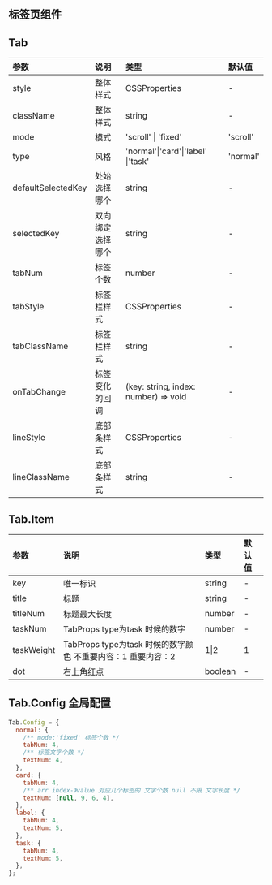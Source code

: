 ## 标签页组件

## Tab

| 参数               | 说明             | 类型                                 | 默认值   |
| :----------------- | :--------------- | :----------------------------------- | :------- |
| style              | 整体样式         | CSSProperties                        | -        |
| className          | 整体样式         | string                               | -        |
| mode               | 模式             | 'scroll' \| 'fixed'                  | 'scroll' |
| type               | 风格             | 'normal'\|'card'\|'label' \|'task'   | 'normal' |
| defaultSelectedKey | 处始选择哪个     | string                               | -        |
| selectedKey        | 双向绑定选择哪个 | string                               | -        |
| tabNum             | 标签个数         | number                               | -        |
| tabStyle           | 标签栏样式       | CSSProperties                        | -        |
| tabClassName       | 标签栏样式       | string                               | -        |
| onTabChange        | 标签变化的回调   | (key: string, index: number) => void | -        |
| lineStyle          | 底部条样式       | CSSProperties                        | -        |
| lineClassName      | 底部条样式       | string                               | -        |

## Tab.Item

| 参数       | 说明                                                         | 类型    | 默认值 |
| :--------- | :----------------------------------------------------------- | :------ | :----- |
| key        | 唯一标识                                                     | string  | -      |
| title      | 标题                                                         | string  | -      |
| titleNum   | 标题最大长度                                                 | number  | -      |
| taskNum    | TabProps type为task 时候的数字                               | number  | -      |
| taskWeight | TabProps type为task 时候的数字颜色 不重要内容：1 重要内容：2 | 1\|2    | 1      |
| dot        | 右上角红点                                                   | boolean | -      |

## Tab.Config 全局配置

```javascript
Tab.Config = {
  normal: {
    /** mode:'fixed' 标签个数 */
    tabNum: 4,
    /** 标签文字个数 */
    textNum: 4,
  },
  card: {
    tabNum: 4,
    /** arr index-》value 对应几个标签的 文字个数 null 不限 文字长度 */
    textNum: [null, 9, 6, 4],
  },
  label: {
    tabNum: 4,
    textNum: 5,
  },
  task: {
    tabNum: 4,
    textNum: 5,
  },
};
```
